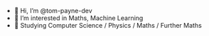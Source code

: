 - 👋 Hi, I’m @tom-payne-dev
- 👀 I’m interested in Maths, Machine Learning
- 📜 Studying Computer Science / Physics / Maths / Further Maths

<!---
tom-payne-dev/tom-payne-dev is a ✨ special ✨ repository because its `README.md` (this file) appears on your GitHub profile.
You can click the Preview link to take a look at your changes.
--->
